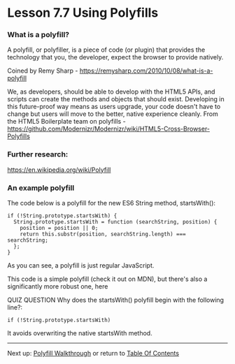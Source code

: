 # Lesson 7.7 Using Polyfills

### What is a polyfill?
A polyfill, or polyfiller, is a piece of code (or plugin) that provides the technology that you, the developer, expect the browser to provide natively.

Coined by Remy Sharp - https://remysharp.com/2010/10/08/what-is-a-polyfill

We, as developers, should be able to develop with the HTML5 APIs, and scripts can create the methods and objects that should exist. Developing in this future-proof way means as users upgrade, your code doesn't have to change but users will move to the better, native experience cleanly. From the HTML5 Boilerplate team on polyfills - https://github.com/Modernizr/Modernizr/wiki/HTML5-Cross-Browser-Polyfills

### Further research:
https://en.wikipedia.org/wiki/Polyfill

### An example polyfill
The code below is a polyfill for the new ES6 String method, startsWith():
```
if (!String.prototype.startsWith) {
  String.prototype.startsWith = function (searchString, position) {
    position = position || 0;
    return this.substr(position, searchString.length) === searchString;
  };
}
```
As you can see, a polyfill is just regular JavaScript.

This code is a simple polyfill (check it out on MDN), but there's also a significantly more robust one, here

QUIZ QUESTION
Why does the startsWith() polyfill begin with the following line?:
```
if (!String.prototype.startsWith)
```
It avoids overwriting the native startsWith method.

- - -
Next up: [Polyfill Walkthrough](ND024_Part3_Lesson07_08.md) or return to [Table Of Contents](./ND024_TableOfContents.md)
